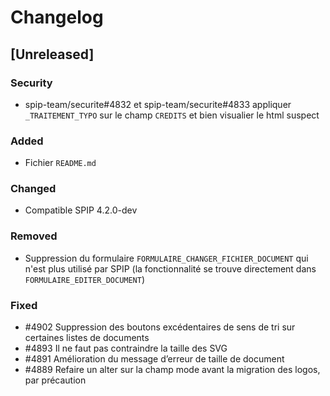 # Changelog

## [Unreleased]

### Security

- spip-team/securite#4832 et spip-team/securite#4833 appliquer `_TRAITEMENT_TYPO` sur le champ `CREDITS` et bien visualier le html suspect

### Added

- Fichier `README.md`

### Changed

- Compatible SPIP 4.2.0-dev

### Removed

- Suppression du formulaire `FORMULAIRE_CHANGER_FICHIER_DOCUMENT` qui n'est plus utilisé par SPIP (la fonctionnalité se trouve directement dans `FORMULAIRE_EDITER_DOCUMENT`)

### Fixed

- #4902 Suppression des boutons excédentaires de sens de tri sur certaines listes de documents
- #4893 Il ne faut pas contraindre la taille des SVG
- #4891 Amélioration du message d’erreur de taille de document
- #4889 Refaire un alter sur la champ mode avant la migration des logos, par précaution
